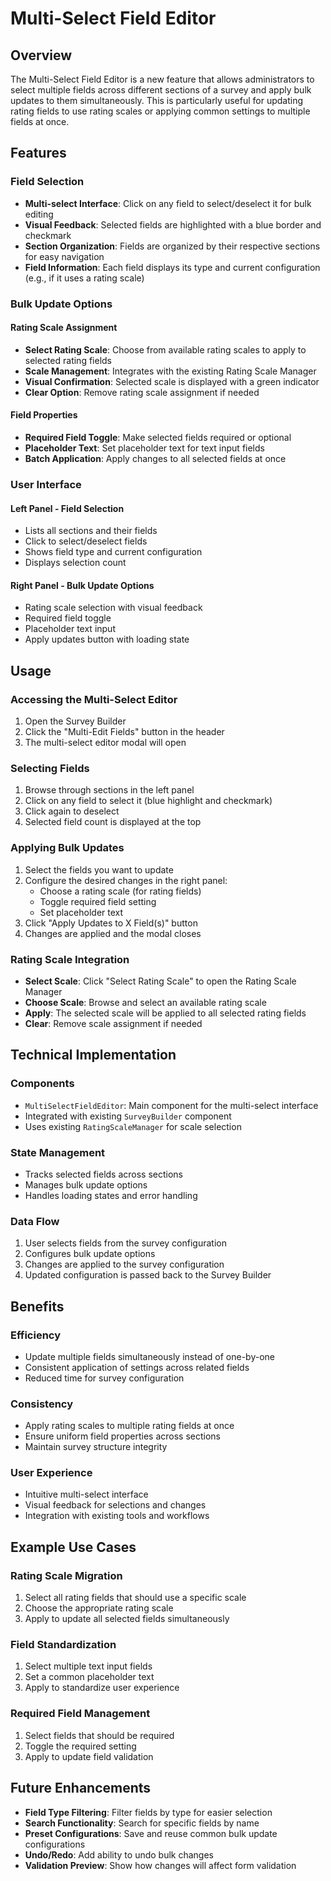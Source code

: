 # Multi-Select Field Editor

## Overview

The Multi-Select Field Editor is a new feature that allows administrators to select multiple fields across different sections of a survey and apply bulk updates to them simultaneously. This is particularly useful for updating rating fields to use rating scales or applying common settings to multiple fields at once.

## Features

### Field Selection

- **Multi-select Interface**: Click on any field to select/deselect it for bulk editing
- **Visual Feedback**: Selected fields are highlighted with a blue border and checkmark
- **Section Organization**: Fields are organized by their respective sections for easy navigation
- **Field Information**: Each field displays its type and current configuration (e.g., if it uses a rating scale)

### Bulk Update Options

#### Rating Scale Assignment

- **Select Rating Scale**: Choose from available rating scales to apply to selected rating fields
- **Scale Management**: Integrates with the existing Rating Scale Manager
- **Visual Confirmation**: Selected scale is displayed with a green indicator
- **Clear Option**: Remove rating scale assignment if needed

#### Field Properties

- **Required Field Toggle**: Make selected fields required or optional
- **Placeholder Text**: Set placeholder text for text input fields
- **Batch Application**: Apply changes to all selected fields at once

### User Interface

#### Left Panel - Field Selection

- Lists all sections and their fields
- Click to select/deselect fields
- Shows field type and current configuration
- Displays selection count

#### Right Panel - Bulk Update Options

- Rating scale selection with visual feedback
- Required field toggle
- Placeholder text input
- Apply updates button with loading state

## Usage

### Accessing the Multi-Select Editor

1. Open the Survey Builder
2. Click the "Multi-Edit Fields" button in the header
3. The multi-select editor modal will open

### Selecting Fields

1. Browse through sections in the left panel
2. Click on any field to select it (blue highlight and checkmark)
3. Click again to deselect
4. Selected field count is displayed at the top

### Applying Bulk Updates

1. Select the fields you want to update
2. Configure the desired changes in the right panel:
   - Choose a rating scale (for rating fields)
   - Toggle required field setting
   - Set placeholder text
3. Click "Apply Updates to X Field(s)" button
4. Changes are applied and the modal closes

### Rating Scale Integration

- **Select Scale**: Click "Select Rating Scale" to open the Rating Scale Manager
- **Choose Scale**: Browse and select an available rating scale
- **Apply**: The selected scale will be applied to all selected rating fields
- **Clear**: Remove scale assignment if needed

## Technical Implementation

### Components

- `MultiSelectFieldEditor`: Main component for the multi-select interface
- Integrated with existing `SurveyBuilder` component
- Uses existing `RatingScaleManager` for scale selection

### State Management

- Tracks selected fields across sections
- Manages bulk update options
- Handles loading states and error handling

### Data Flow

1. User selects fields from the survey configuration
2. Configures bulk update options
3. Changes are applied to the survey configuration
4. Updated configuration is passed back to the Survey Builder

## Benefits

### Efficiency

- Update multiple fields simultaneously instead of one-by-one
- Consistent application of settings across related fields
- Reduced time for survey configuration

### Consistency

- Apply rating scales to multiple rating fields at once
- Ensure uniform field properties across sections
- Maintain survey structure integrity

### User Experience

- Intuitive multi-select interface
- Visual feedback for selections and changes
- Integration with existing tools and workflows

## Example Use Cases

### Rating Scale Migration

1. Select all rating fields that should use a specific scale
2. Choose the appropriate rating scale
3. Apply to update all selected fields simultaneously

### Field Standardization

1. Select multiple text input fields
2. Set a common placeholder text
3. Apply to standardize user experience

### Required Field Management

1. Select fields that should be required
2. Toggle the required setting
3. Apply to update field validation

## Future Enhancements

- **Field Type Filtering**: Filter fields by type for easier selection
- **Search Functionality**: Search for specific fields by name
- **Preset Configurations**: Save and reuse common bulk update configurations
- **Undo/Redo**: Add ability to undo bulk changes
- **Validation Preview**: Show how changes will affect form validation
